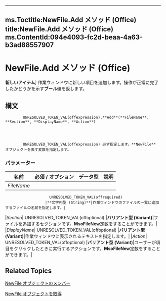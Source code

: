 

---
ms.Toctitle:NewFile.Add メソッド (Office)
title:NewFile.Add メソッド (Office)
ms.ContentId:094e4093-fc2d-beaa-4a63-b3ad88557907
---
# NewFile.Add メソッド (Office)




**新しいアイテム**] 作業ウィンドウに新しい項目を追加します。操作が正常に完了したかどうかを示す**ブール**値を返します。

## 構文

            UNRESOLVED_TOKEN_VAL(offexpression).**Add**(**FileName**, **Section**, **DisplayName**, **Action**)




            UNRESOLVED_TOKEN_VAL(offexpression) 必ず指定します。**NewFile** オブジェクトを表す変数を指定します。

### パラメーター

|**名前**|**必須 / オプション**|**データ型**|**説明**|
|---|---|---|---|
|*FileName*|
                        UNRESOLVED_TOKEN_VAL(offrequired)
                      |**文字列型 (String)**|作業ウィンドウのファイルの一覧に追加するファイルの名前を指定します。|
|*Section*|
                        UNRESOLVED_TOKEN_VAL(offoptional)
                      |**バリアント型 (Variant)**|ファイルを追加するセクションです。**MsoFileNew**定数をすることができます。|
|*DisplayName*|
                        UNRESOLVED_TOKEN_VAL(offoptional)
                      |**バリアント型 (Variant)**|作業ウィンドウに表示されるテキストを指定します。|
|*Action*|
                        UNRESOLVED_TOKEN_VAL(offoptional)
                      |**バリアント型 (Variant)**|ユーザーが項目をクリックしたときに実行するアクションです。**MsoFileNew**定数をすることができます。|





## Related Topics

[NewFile オブジェクトのメンバー](dc0ff9f2-6703-b835-26d8-9c5c2c0af763.md)

[NewFile オブジェクトを取得](6f53ced5-4488-b67f-ca1f-729aeb790eb1.md)




